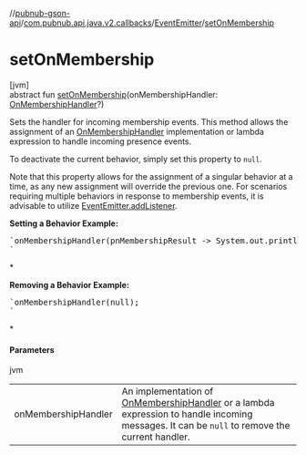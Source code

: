 //[pubnub-gson-api](../../../index.md)/[com.pubnub.api.java.v2.callbacks](../index.md)/[EventEmitter](index.md)/[setOnMembership](set-on-membership.md)

# setOnMembership

[jvm]\
abstract fun [setOnMembership](set-on-membership.md)(onMembershipHandler: [OnMembershipHandler](../../com.pubnub.api.java.v2.callbacks.handlers/-on-membership-handler/index.md)?)

Sets the handler for incoming membership events. This method allows the assignment of an [OnMembershipHandler](../../com.pubnub.api.java.v2.callbacks.handlers/-on-membership-handler/index.md) implementation or lambda expression to handle incoming presence events.

To deactivate the current behavior, simply set this property to `null`.

Note that this property allows for the assignment of a singular behavior at a time, as any new assignment will override the previous one. For scenarios requiring multiple behaviors in response to membership events, it is advisable to utilize [EventEmitter.addListener](add-listener.md).

**Setting a Behavior Example:**

<pre>`onMembershipHandler(pnMembershipResult -> System.out.println("Received: " +  pnMembershipResult.getEvent()));
`</pre> *

**Removing a Behavior Example:**

<pre>`onMembershipHandler(null);
`</pre> *

#### Parameters

jvm

| | |
|---|---|
| onMembershipHandler | An implementation of [OnMembershipHandler](../../com.pubnub.api.java.v2.callbacks.handlers/-on-membership-handler/index.md) or a lambda expression to handle incoming messages. It can be `null` to remove the current handler. |
